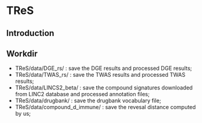 # TReS
## Introduction

## Workdir
- TReS/data/DGE_rs/ : save the DGE results and processed DGE results;
- TReS/data/TWAS_rs/ : save the TWAS results and processed TWAS results;
- TReS/data/LINCS2_beta/ : save the compound signatures downloaded from LINC2 database and processed annotation files;
- TReS/data/drugbank/ : save the drugbank vocabulary file;
- TReS/data/compound_d_immune/ : save the revesal distance computed by us;

